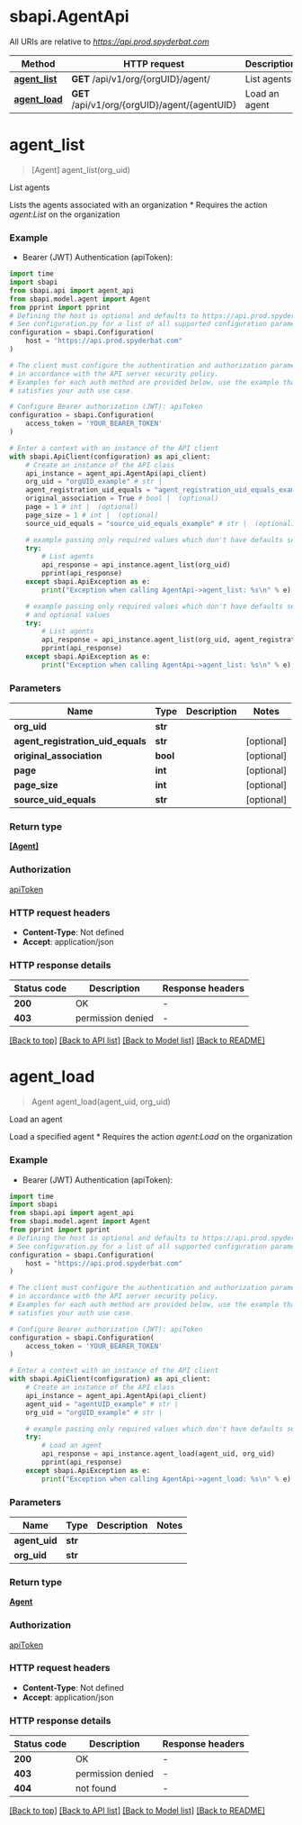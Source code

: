 # sbapi.AgentApi

All URIs are relative to *https://api.prod.spyderbat.com*

Method | HTTP request | Description
------------- | ------------- | -------------
[**agent_list**](AgentApi.md#agent_list) | **GET** /api/v1/org/{orgUID}/agent/ | List agents
[**agent_load**](AgentApi.md#agent_load) | **GET** /api/v1/org/{orgUID}/agent/{agentUID} | Load an agent


# **agent_list**
> [Agent] agent_list(org_uid)

List agents

 Lists the agents associated with an organization  * Requires the action  *agent:List* on the organization  

### Example

* Bearer (JWT) Authentication (apiToken):

```python
import time
import sbapi
from sbapi.api import agent_api
from sbapi.model.agent import Agent
from pprint import pprint
# Defining the host is optional and defaults to https://api.prod.spyderbat.com
# See configuration.py for a list of all supported configuration parameters.
configuration = sbapi.Configuration(
    host = "https://api.prod.spyderbat.com"
)

# The client must configure the authentication and authorization parameters
# in accordance with the API server security policy.
# Examples for each auth method are provided below, use the example that
# satisfies your auth use case.

# Configure Bearer authorization (JWT): apiToken
configuration = sbapi.Configuration(
    access_token = 'YOUR_BEARER_TOKEN'
)

# Enter a context with an instance of the API client
with sbapi.ApiClient(configuration) as api_client:
    # Create an instance of the API class
    api_instance = agent_api.AgentApi(api_client)
    org_uid = "orgUID_example" # str | 
    agent_registration_uid_equals = "agent_registration_uid_equals_example" # str |  (optional)
    original_association = True # bool |  (optional)
    page = 1 # int |  (optional)
    page_size = 1 # int |  (optional)
    source_uid_equals = "source_uid_equals_example" # str |  (optional)

    # example passing only required values which don't have defaults set
    try:
        # List agents
        api_response = api_instance.agent_list(org_uid)
        pprint(api_response)
    except sbapi.ApiException as e:
        print("Exception when calling AgentApi->agent_list: %s\n" % e)

    # example passing only required values which don't have defaults set
    # and optional values
    try:
        # List agents
        api_response = api_instance.agent_list(org_uid, agent_registration_uid_equals=agent_registration_uid_equals, original_association=original_association, page=page, page_size=page_size, source_uid_equals=source_uid_equals)
        pprint(api_response)
    except sbapi.ApiException as e:
        print("Exception when calling AgentApi->agent_list: %s\n" % e)
```


### Parameters

Name | Type | Description  | Notes
------------- | ------------- | ------------- | -------------
 **org_uid** | **str**|  |
 **agent_registration_uid_equals** | **str**|  | [optional]
 **original_association** | **bool**|  | [optional]
 **page** | **int**|  | [optional]
 **page_size** | **int**|  | [optional]
 **source_uid_equals** | **str**|  | [optional]

### Return type

[**[Agent]**](Agent.md)

### Authorization

[apiToken](../README.md#apiToken)

### HTTP request headers

 - **Content-Type**: Not defined
 - **Accept**: application/json


### HTTP response details

| Status code | Description | Response headers |
|-------------|-------------|------------------|
**200** | OK |  -  |
**403** | permission denied |  -  |

[[Back to top]](#) [[Back to API list]](../README.md#documentation-for-api-endpoints) [[Back to Model list]](../README.md#documentation-for-models) [[Back to README]](../README.md)

# **agent_load**
> Agent agent_load(agent_uid, org_uid)

Load an agent

 Load a specified agent  * Requires the action  *agent:Load* on the organization  

### Example

* Bearer (JWT) Authentication (apiToken):

```python
import time
import sbapi
from sbapi.api import agent_api
from sbapi.model.agent import Agent
from pprint import pprint
# Defining the host is optional and defaults to https://api.prod.spyderbat.com
# See configuration.py for a list of all supported configuration parameters.
configuration = sbapi.Configuration(
    host = "https://api.prod.spyderbat.com"
)

# The client must configure the authentication and authorization parameters
# in accordance with the API server security policy.
# Examples for each auth method are provided below, use the example that
# satisfies your auth use case.

# Configure Bearer authorization (JWT): apiToken
configuration = sbapi.Configuration(
    access_token = 'YOUR_BEARER_TOKEN'
)

# Enter a context with an instance of the API client
with sbapi.ApiClient(configuration) as api_client:
    # Create an instance of the API class
    api_instance = agent_api.AgentApi(api_client)
    agent_uid = "agentUID_example" # str | 
    org_uid = "orgUID_example" # str | 

    # example passing only required values which don't have defaults set
    try:
        # Load an agent
        api_response = api_instance.agent_load(agent_uid, org_uid)
        pprint(api_response)
    except sbapi.ApiException as e:
        print("Exception when calling AgentApi->agent_load: %s\n" % e)
```


### Parameters

Name | Type | Description  | Notes
------------- | ------------- | ------------- | -------------
 **agent_uid** | **str**|  |
 **org_uid** | **str**|  |

### Return type

[**Agent**](Agent.md)

### Authorization

[apiToken](../README.md#apiToken)

### HTTP request headers

 - **Content-Type**: Not defined
 - **Accept**: application/json


### HTTP response details

| Status code | Description | Response headers |
|-------------|-------------|------------------|
**200** | OK |  -  |
**403** | permission denied |  -  |
**404** | not found |  -  |

[[Back to top]](#) [[Back to API list]](../README.md#documentation-for-api-endpoints) [[Back to Model list]](../README.md#documentation-for-models) [[Back to README]](../README.md)

